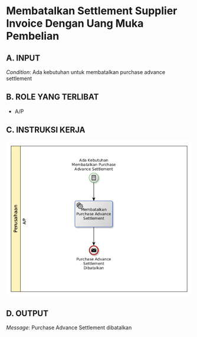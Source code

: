 # Membatalkan Settlement Supplier Invoice Dengan Uang Muka Pembelian

## <a name="input">A. INPUT</a>

*Condition*: Ada kebutuhan untuk membatalkan purchase advance settlement

## <a name="role">B. ROLE YANG TERLIBAT</a>

* A/P

## <a name="instruksi">C. INSTRUKSI KERJA</a>

![](../img/membatalkan-settlement-uang-muka-pembelian.png)

## <a name="output">D. OUTPUT</output>

*Message*: Purchase Advance Settlement dibatalkan
